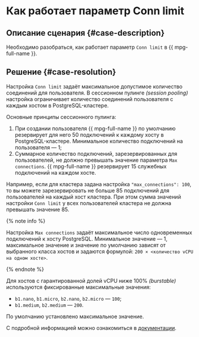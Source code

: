 # Как работает параметр Conn limit


## Описание сценария {#case-description}

Необходимо разобраться, как работает параметр `Conn limit` в {{ mpg-full-name }}.

## Решение {#case-resolution}

Настройка `Conn limit` задаёт максимальное допустимое количество соединений для пользователя. В сессионном пулинге *(session pooling)* настройка ограничивает количество соединений пользователя с каждым хостом в PostgreSQL-кластере.

Основные принципы сессионного пулинга:
1. При создании пользователя {{ mpg-full-name }} по умолчанию резервирует для него 50 подключений к каждому хосту в PostgreSQL-кластере. Минимальное количество подключений на пользователя — 1;
2. Суммарное количество подключений, зарезервированных для пользователей, не должно превышать значение параметра `Max connections`. {{ mpg-full-name }} резервирует 15 служебных подключений на каждом хосте.

Например, если для кластера задана настройка `"max_connections": 100`, то вы можете зарезервировать не больше 85 подключений для пользователей на каждый хост кластера. При этом сумма значений настройки `Conn limit` у всех пользователей кластера не должна превышать значение 85.

{% note info %}

Настройка `Max connections` задаёт максимальное число одновременных подключений к хосту PostgreSQL. Минимальное значение — 1, максимальное значение и значение по умолчанию зависят от выбранного класса хостов и задаются формулой:
`200 × <количество vCPU на одном хосте>`.

{% endnote %}

Для хостов с гарантированной долей vCPU ниже 100% *(burstable)* используются фиксированные максимальные значения:
- `b1.nano`, `b1.micro`, `b2.nano`, `b2.micro` — `100`;
- `b1.medium`, `b2.medium` — `200`.

По умолчанию установлено максимальное значение.

С подробной информацией можно ознакомиться в [документации](https://cloud.yandex.ru/docs/managed-postgresql/concepts/settings-list).